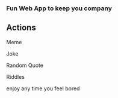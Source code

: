 ### Fun Web App to keep you company 

## Actions

Meme

Joke

Random Quote

Riddles

enjoy any time you feel bored 
